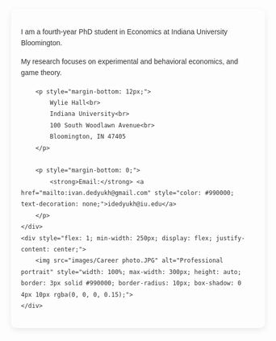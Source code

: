 <div style="display: flex; flex-wrap: wrap; align-items: center; max-width: 800px; margin: 0 auto; padding: 20px; background-color: #fdfdfd; border-radius: 10px; box-shadow: 0 4px 12px rgba(0, 0, 0, 0.08); font-family: Arial, sans-serif; color: #333; line-height: 1.6;">
    <div style="flex: 1; min-width: 250px; padding-right: 20px;">
        <p style="margin-bottom: 12px;">
            I am a fourth-year PhD student in Economics at Indiana University Bloomington.
        </p>
        <p style="margin-bottom: 12px;">
            My research focuses on experimental and behavioral economics, and game theory.
        </p>

        <p style="margin-bottom: 12px;">
            Wylie Hall<br>
            Indiana University<br>
            100 South Woodlawn Avenue<br>
            Bloomington, IN 47405
        </p>
        
        <p style="margin-bottom: 0;">
            <strong>Email:</strong> <a href="mailto:ivan.dedyukh@gmail.com" style="color: #990000; text-decoration: none;">idedyukh@iu.edu</a>
        </p>
    </div>
    <div style="flex: 1; min-width: 250px; display: flex; justify-content: center;">
        <img src="images/Career photo.JPG" alt="Professional portrait" style="width: 100%; max-width: 300px; height: auto; border: 3px solid #990000; border-radius: 10px; box-shadow: 0 4px 10px rgba(0, 0, 0, 0.15);">
    </div>
</div>



